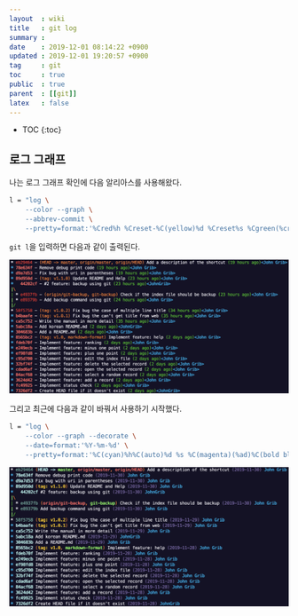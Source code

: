 ```yaml
---
layout  : wiki
title   : git log
summary : 
date    : 2019-12-01 08:14:22 +0900
updated : 2019-12-01 19:20:57 +0900
tag     : git
toc     : true
public  : true
parent  : [[git]]
latex   : false
---
```

* TOC
{:toc}

## 로그 그래프

나는 로그 그래프 확인에 다음 알리아스를 사용해왔다.

```sh
l = "log \
    --color --graph \
    --abbrev-commit \
    --pretty=format:'%Cred%h %Creset-%C(yellow)%d %Creset%s %Cgreen(%cr)%C(bold blue)<%an>'"
```

`git l`을 입력하면 다음과 같이 출력된다.

![]( /resource/wiki/git-log/69907636-866a3000-141b-11ea-8b50-732c038279a3.png )

그리고 최근에 다음과 같이 바꿔서 사용하기 시작했다.

```sh
l = "log \
    --color --graph --decorate \
    --date=format:'%Y-%m-%d' \
    --pretty=format:'%C(cyan)%h%C(auto)%d %s %C(magenta)(%ad)%C(bold blue) %an'"
```

![]( /resource/wiki/git-log/69907643-a26dd180-141b-11ea-9359-9a809f5b621e.png )




